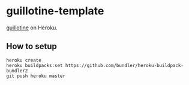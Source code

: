 guillotine-template
===================

[guillotine](https://github.com/technoweenie/guillotine) on Heroku.

How to setup
------------

```console
heroku create
heroku buildpacks:set https://github.com/bundler/heroku-buildpack-bundler2
git push heroku master
```
